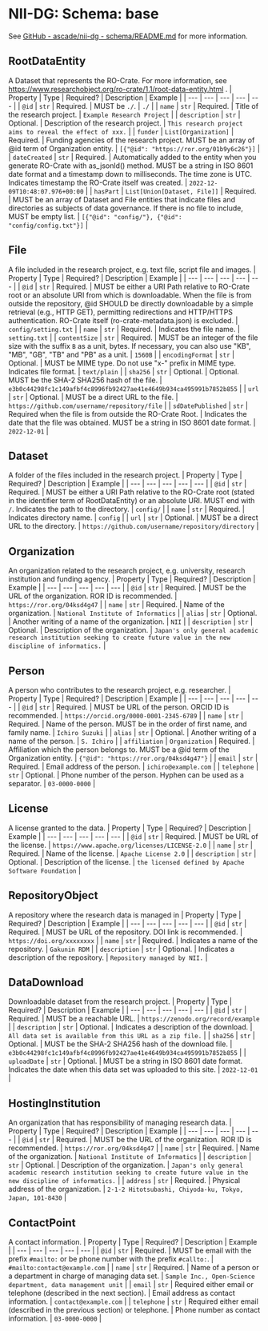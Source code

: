 # NII-DG: Schema: base

See [GitHub - ascade/nii-dg - schema/README.md](https://github.com/ascade/nii-dg/blob/main/schema/README.md) for more information.

## RootDataEntity
A Dataset that represents the RO-Crate. For more information, see https://www.researchobject.org/ro-crate/1.1/root-data-entity.html .
| Property | Type | Required? | Description | Example |
| --- | --- | --- | --- | --- |
| `@id` | `str` | Required. | MUST be `./`. | `./` |
| `name` | `str` | Required. | Title of the research project. | `Example Research Project` |
| `description` | `str` | Optional. | Description of the research project. | `This research project aims to reveal the effect of xxx.` |
| `funder` | `List[Organization]` | Required. | Funding agencies of the research project. MUST be an array of @id term of Organization entity. | `[{"@id": "https://ror.org/01b9y6c26"}]` |
| `dateCreated` | `str` | Required. | Automatically added to the entity when you generate RO-Crate with as_jsonld() method. MUST be a string in ISO 8601 date format and a timestamp down to milliseconds. The time zone is UTC. Indicates timestamp the RO-Crate itself was created. | `2022-12-09T10:48:07.976+00:00` |
| `hasPart` | `List[Union[Dataset, File]]` | Required. | MUST be an array of Dataset and File entities that indicate files and directories as subjects of data governance. If there is no file to include, MUST be empty list. | `[{"@id": "config/"}, {"@id": "config/config.txt"}]` |

## File
A file included in the research project, e.g. text file, script file and images.
| Property | Type | Required? | Description | Example |
| --- | --- | --- | --- | --- |
| `@id` | `str` | Required. | MUST be either a URI Path relative to RO-Crate root or an absolute URI from which is downloadable. When the file is from outside the repository, @id SHOULD be directly downloadable by a simple retrieval (e.g., HTTP GET), permitting redirections and HTTP/HTTPS authentication. RO-Crate itself (ro-crate-metadata.json) is excluded. | `config/setting.txt` |
| `name` | `str` | Required. | Indicates the file name. | `setting.txt` |
| `contentSize` | `str` | Required. | MUST be an integer of the file size with the suffix `B` as a unit, bytes. If necessary, you can also use "KB", "MB", "GB", "TB" and "PB" as a unit. | `1560B` |
| `encodingFormat` | `str` | Optional. | MUST be MIME type. Do not use "x-" prefix in MIME type. Indicates file format. | `text/plain` |
| `sha256` | `str` | Optional. | Optional. MUST be the SHA-2 SHA256 hash of the file. | `e3b0c44298fc1c149afbf4c8996fb92427ae41e4649b934ca495991b7852b855` |
| `url` | `str` | Optional. | MUST be a direct URL to the file. | `https://github.com/username/repository/file` |
| `sdDatePublished` | `str` | Required when the file is from outside the RO-Crate Root. | Indicates the date that the file was obtained. MUST be a string in ISO 8601 date format. | `2022-12-01` |

## Dataset
A folder of the files included in the research project.
| Property | Type | Required? | Description | Example |
| --- | --- | --- | --- | --- |
| `@id` | `str` | Required. | MUST be either a URI Path relative to the RO-Crate root (stated in the identifier term of RootDataEntity) or an absolute URI. MUST end with `/`. Indicates the path to the directory. | `config/` |
| `name` | `str` | Required. | Indicates directory name. | `config` |
| `url` | `str` | Optional. | MUST be a direct URL to the directory. | `https://github.com/username/repository/directory` |

## Organization
An organization related to the research project, e.g. university, research institution and funding agency.
| Property | Type | Required? | Description | Example |
| --- | --- | --- | --- | --- |
| `@id` | `str` | Required. | MUST be the URL of the organization. ROR ID is recommended. | `https://ror.org/04ksd4g47` |
| `name` | `str` | Required. | Name of the organization. | `National Institute of Informatics` |
| `alias` | `str` | Optional. | Another writing of a name of the organization. | `NII` |
| `description` | `str` | Optional. | Description of the organization. | `Japan's only general academic research institution seeking to create future value in the new discipline of informatics.` |

## Person
A person who contributes to the research project, e.g. researcher.
| Property | Type | Required? | Description | Example |
| --- | --- | --- | --- | --- |
| `@id` | `str` | Required. | MUST be URL of the person. ORCID ID is recommended. | `https://orcid.org/0000-0001-2345-6789` |
| `name` | `str` | Required. | Name of the person. MUST be in the order of first name, and family name. | `Ichiro Suzuki` |
| `alias` | `str` | Optional. | Another writing of a name of the person. | `S. Ichiro` |
| `affiliation` | `Organization` | Required. | Affiliation which the person belongs to. MUST be a @id term of the Organization entity. | `{"@id": "https://ror.org/04ksd4g47"}` |
| `email` | `str` | Required. | Email address of the person. | `ichiro@example.com` |
| `telephone` | `str` | Optional. | Phone number of the person. Hyphen can be used as a separator. | `03-0000-0000` |

## License
A license granted to the data.
| Property | Type | Required? | Description | Example |
| --- | --- | --- | --- | --- |
| `@id` | `str` | Required. | MUST be URL of the license. | `https://www.apache.org/licenses/LICENSE-2.0` |
| `name` | `str` | Required. | Name of the license. | `Apache License 2.0` |
| `description` | `str` | Optional. | Description of the license. | `the licensed defined by Apache Software Foundation` |

## RepositoryObject
A repository where the research data is managed in
| Property | Type | Required? | Description | Example |
| --- | --- | --- | --- | --- |
| `@id` | `str` | Required. | MUST be URL of the repository. DOI link is recommended. | `https://doi.org/xxxxxxxx` |
| `name` | `str` | Required. | Indicates a name of the repository. | `Gakunin RDM` |
| `description` | `str` | Optional. | Indicates a description of the repository. | `Repository managed by NII.` |

## DataDownload
Downloadable dataset from the research project.
| Property | Type | Required? | Description | Example |
| --- | --- | --- | --- | --- |
| `@id` | `str` | Required. | MUST be a reachable URL. | `https://zenodo.org/record/example` |
| `description` | `str` | Optional. | Indicates a description of the download. | `All data set is available from this URL as a zip file.` |
| `sha256` | `str` | Optional. | MUST be the SHA-2 SHA256 hash of the download file. | `e3b0c44298fc1c149afbf4c8996fb92427ae41e4649b934ca495991b7852b855` |
| `uploadDate` | `str` | Optional. | MUST be a string in ISO 8601 date format. Indicates the date when this data set was uploaded to this site. | `2022-12-01` |

## HostingInstitution
An organization that has responsibility of managing research data.
| Property | Type | Required? | Description | Example |
| --- | --- | --- | --- | --- |
| `@id` | `str` | Required. | MUST be the URL of the organization. ROR ID is recommended. | `https://ror.org/04ksd4g47` |
| `name` | `str` | Required. | Name of the organization. | `National Institute of Informatics` |
| `description` | `str` | Optional. | Description of the organization. | `Japan's only general academic research institution seeking to create future value in the new discipline of informatics.` |
| `address` | `str` | Required. | Physical address of the organization. | `2-1-2 Hitotsubashi, Chiyoda-ku, Tokyo, Japan, 101-8430` |

## ContactPoint
A contact information.
| Property | Type | Required? | Description | Example |
| --- | --- | --- | --- | --- |
| `@id` | `str` | Required. | MUST be email with the prefix `#mailto:` or be phone number with the prefix `#callto:`. | `#mailto:contact@example.com` |
| `name` | `str` | Required. | Name of a person or a department in charge of managing data set. | `Sample Inc., Open-Science department, data management unit` |
| `email` | `str` | Required either email or telephone (described in the next section). | Email address as contact information. | `contact@example.com` |
| `telephone` | `str` | Required either email (described in the previous section) or telephone. | Phone number as contact information. | `03-0000-0000` |
